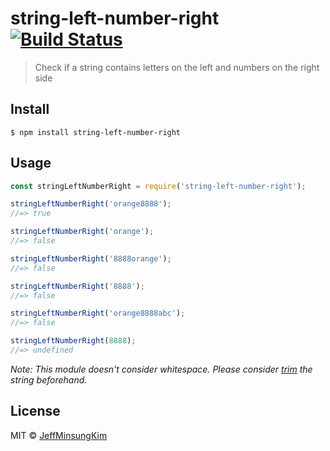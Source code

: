# string-left-number-right [![Build Status](https://travis-ci.org/jeffminsungkim/string-left-number-right.svg?branch=master)](https://travis-ci.org/jeffminsungkim/string-left-number-right)

> Check if a string contains letters on the left and numbers on the right side


## Install

```
$ npm install string-left-number-right
```


## Usage

```js
const stringLeftNumberRight = require('string-left-number-right');

stringLeftNumberRight('orange8888');
//=> true

stringLeftNumberRight('orange');
//=> false

stringLeftNumberRight('8888orange');
//=> false

stringLeftNumberRight('8888');
//=> false

stringLeftNumberRight('orange8888abc');
//=> false

stringLeftNumberRight(8888);
//=> undefined
```

_Note: This module doesn't consider whitespace.
Please consider [trim](https://developer.mozilla.org/en-US/docs/Web/JavaScript/Reference/Global_Objects/String/Trim) the string beforehand._


## License

MIT © [JeffMinsungKim](https://jeffminsungkim.com)
